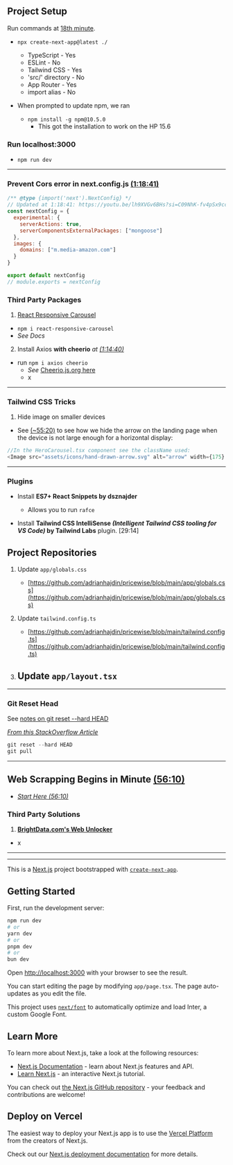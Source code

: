 ## Project Setup

Run commands at [18th minute](https://www.youtube.com/watch?v=lh9XVGv6BHs&t=1129s).

- `npx create-next-app@latest ./`

  - TypeScript - Yes
  - ESLint - No
  - Tailwind CSS - Yes
  - 'src/' directory - No
  - App Router - Yes
  - import alias - No

- When prompted to update npm, we ran
  - `npm install -g npm@10.5.0`
    - This got the installation to work on the HP 15.6

### Run localhost:3000

- `npm run dev`

---

### Prevent Cors error in next.config.js [(1:18:41)](https://youtu.be/lh9XVGv6BHs?si=C09NhK-fv4pSx9cc&t=4721)

```js
/** @type {import('next').NextConfig} */
// Updated at 1:18:41: https://youtu.be/lh9XVGv6BHs?si=C09NhK-fv4pSx9cc&t=4721
const nextConfig = {
  experimental: {
    serverActions: true,
    serverComponentsExternalPackages: ["mongoose"]
  },
  images: {
    domains: ["m.media-amazon.com"]
  }
}

export default nextConfig
// module.exports = nextConfig
```

### Third Party Packages

1. [React Responsive Carousel](https://www.npmjs.com/package/react-responsive-carousel)

- `npm i react-responsive-carousel`
- _See Docs_

2. Install Axios **with cheerio** _at [(1:14:40)](https://youtu.be/lh9XVGv6BHs?si=8bPXZeemUuRLpSC0&t=4480)_

- run `npm i axios cheerio`
  - _See_ [Cheerio.js.org here](https://cheerio.js.org/)
  - x

---

### Tailwind CSS Tricks

1. Hide image on smaller devices

- See [(~55:20)](https://youtu.be/lh9XVGv6BHs?si=gMWv2BDcRkHYXHDA&t=3320) to see how we hide the arrow on the landing page when the device is not large enough for a horizontal display:

```js
//In the HeroCarousel.tsx component see the className used:
<Image src="assets/icons/hand-drawn-arrow.svg" alt="arrow" width={175} height={175} className="max-xl:hidden absolute -left-[15%] bottom-0 z-0" />
```

---

### Plugins

- Install **ES7+ React Snippets by dsznajder**

  - Allows you to run `rafce`

- Install **Tailwind CSS IntelliSense _(Intelligent Tailwind CSS tooling for VS Code)_ by Tailwind Labs** plugin. [29:14]

## Project Repositories

1. Update `app/globals.css`

   - [https://github.com/adrianhajdin/pricewise/blob/main/app/globals.css](https://github.com/adrianhajdin/pricewise/blob/main/app/globals.css)

2. Update `tailwind.config.ts`

   - [https://github.com/adrianhajdin/pricewise/blob/main/tailwind.config.ts](https://github.com/adrianhajdin/pricewise/blob/main/tailwind.config.ts)

3. ## Update `app/layout.tsx`

---

### Git Reset Head

See [notes on git reset --hard HEAD](https://github.com/Web3Degenerate/ecw-fax-to-text?tab=readme-ov-file#git-reset-head)

[_From this StackOverflow Article_](https://stackoverflow.com/questions/1125968/how-do-i-force-git-pull-to-overwrite-local-files)

```js
git reset --hard HEAD
git pull

```

---

## Web Scrapping Begins in Minute [(56:10)](https://youtu.be/lh9XVGv6BHs?si=tAwPpEXCxvVoiepC&t=3370)

- [_Start Here (56:10)_](https://youtu.be/lh9XVGv6BHs?si=tAwPpEXCxvVoiepC&t=3370)

### Third Party Solutions

1. [**BrightData.com's Web Unlocker**](https://brightdata.com/products/web-unlocker)

- x

---

---

This is a [Next.js](https://nextjs.org/) project bootstrapped with [`create-next-app`](https://github.com/vercel/next.js/tree/canary/packages/create-next-app).

## Getting Started

First, run the development server:

```bash
npm run dev
# or
yarn dev
# or
pnpm dev
# or
bun dev
```

Open [http://localhost:3000](http://localhost:3000) with your browser to see the result.

You can start editing the page by modifying `app/page.tsx`. The page auto-updates as you edit the file.

This project uses [`next/font`](https://nextjs.org/docs/basic-features/font-optimization) to automatically optimize and load Inter, a custom Google Font.

## Learn More

To learn more about Next.js, take a look at the following resources:

- [Next.js Documentation](https://nextjs.org/docs) - learn about Next.js features and API.
- [Learn Next.js](https://nextjs.org/learn) - an interactive Next.js tutorial.

You can check out [the Next.js GitHub repository](https://github.com/vercel/next.js/) - your feedback and contributions are welcome!

## Deploy on Vercel

The easiest way to deploy your Next.js app is to use the [Vercel Platform](https://vercel.com/new?utm_medium=default-template&filter=next.js&utm_source=create-next-app&utm_campaign=create-next-app-readme) from the creators of Next.js.

Check out our [Next.js deployment documentation](https://nextjs.org/docs/deployment) for more details.
